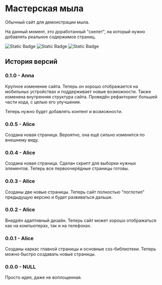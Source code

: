 # Мастерская мыла

Обычный сайт для демонстрации мыла.

На данный момент, это доработанный "скелет", на который нужно добавлять реальное содержимое страниц.

![Static Badge](https://img.shields.io/badge/version-0.1.0-blue?style=for-the-badge)
![Static Badge](https://img.shields.io/badge/code_name-Anna-blue?style=for-the-badge)
![Static Badge](https://img.shields.io/badge/status-in_progress-gree?style=for-the-badge)

## История версий

### 0.1.0 - Anna

Крупное изменение сайта. Теперь он хорошо отображается на мобильных устройствах и поддерживает новые возможности.
Также изменена внутренняя структура сайта. Проведён рефакторинг большей части кода, с целью его улучшения.

Теперь нужно будет добавлять контент и возможности.

### 0.0.5 - Alice

Создана новая страница. Вероятно, она ещё сильно изменится по внешнему виду.

### 0.0.4 - Alice

Создана новая страница. Сделан скрипт для выборки нужных элементов. Теперь все первоочерёдные страницы готовы.

### 0.0.3 - Alice

Созданы две новые страницы. Теперь сайт полностью "поглотил" предыдущую версию и будет развиваться дальше.

### 0.0.2 - Alice

Внедрён адаптивный дизайн. Теперь сайт может хорошо отображаться как на компьютерах, так и на телефонах.

### 0.0.1 - Alice

Созданы каркас главной страницы и основные css-библиотеки. Теперь можно быстро создавать новые страницы.

### 0.0.0 - NULL

Просто идея, даже не воплощенная.
